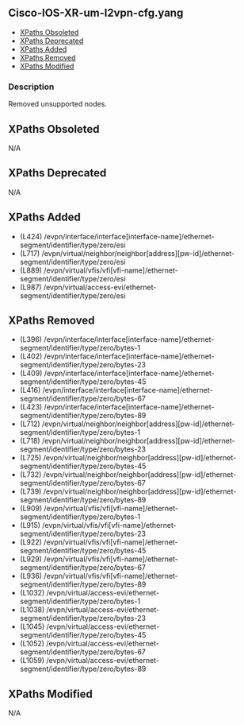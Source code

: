 ## Cisco-IOS-XR-um-l2vpn-cfg.yang

- [XPaths Obsoleted](#xpaths-obsoleted)
- [XPaths Deprecated](#xpaths-deprecated)
- [XPaths Added](#xpaths-added)
- [XPaths Removed](#xpaths-removed)
- [XPaths Modified](#xpaths-modified)

### Description

Removed unsupported nodes.

## XPaths Obsoleted

N/A

## XPaths Deprecated

N/A

## XPaths Added

- (L424)	/evpn/interface/interface[interface-name]/ethernet-segment/identifier/type/zero/esi
- (L717)	/evpn/virtual/neighbor/neighbor[address][pw-id]/ethernet-segment/identifier/type/zero/esi
- (L889)	/evpn/virtual/vfis/vfi[vfi-name]/ethernet-segment/identifier/type/zero/esi
- (L987)	/evpn/virtual/access-evi/ethernet-segment/identifier/type/zero/esi

## XPaths Removed

- (L396)	/evpn/interface/interface[interface-name]/ethernet-segment/identifier/type/zero/bytes-1
- (L402)	/evpn/interface/interface[interface-name]/ethernet-segment/identifier/type/zero/bytes-23
- (L409)	/evpn/interface/interface[interface-name]/ethernet-segment/identifier/type/zero/bytes-45
- (L416)	/evpn/interface/interface[interface-name]/ethernet-segment/identifier/type/zero/bytes-67
- (L423)	/evpn/interface/interface[interface-name]/ethernet-segment/identifier/type/zero/bytes-89
- (L712)	/evpn/virtual/neighbor/neighbor[address][pw-id]/ethernet-segment/identifier/type/zero/bytes-1
- (L718)	/evpn/virtual/neighbor/neighbor[address][pw-id]/ethernet-segment/identifier/type/zero/bytes-23
- (L725)	/evpn/virtual/neighbor/neighbor[address][pw-id]/ethernet-segment/identifier/type/zero/bytes-45
- (L732)	/evpn/virtual/neighbor/neighbor[address][pw-id]/ethernet-segment/identifier/type/zero/bytes-67
- (L739)	/evpn/virtual/neighbor/neighbor[address][pw-id]/ethernet-segment/identifier/type/zero/bytes-89
- (L909)	/evpn/virtual/vfis/vfi[vfi-name]/ethernet-segment/identifier/type/zero/bytes-1
- (L915)	/evpn/virtual/vfis/vfi[vfi-name]/ethernet-segment/identifier/type/zero/bytes-23
- (L922)	/evpn/virtual/vfis/vfi[vfi-name]/ethernet-segment/identifier/type/zero/bytes-45
- (L929)	/evpn/virtual/vfis/vfi[vfi-name]/ethernet-segment/identifier/type/zero/bytes-67
- (L936)	/evpn/virtual/vfis/vfi[vfi-name]/ethernet-segment/identifier/type/zero/bytes-89
- (L1032)	/evpn/virtual/access-evi/ethernet-segment/identifier/type/zero/bytes-1
- (L1038)	/evpn/virtual/access-evi/ethernet-segment/identifier/type/zero/bytes-23
- (L1045)	/evpn/virtual/access-evi/ethernet-segment/identifier/type/zero/bytes-45
- (L1052)	/evpn/virtual/access-evi/ethernet-segment/identifier/type/zero/bytes-67
- (L1059)	/evpn/virtual/access-evi/ethernet-segment/identifier/type/zero/bytes-89

## XPaths Modified

N/A

